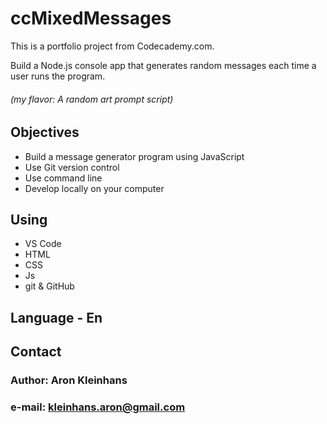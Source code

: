 # ccMixedMessages

This is a portfolio project from Codecademy.com.

Build a Node.js console app that generates random messages each time a user runs the program.

###### (my flavor: A random art prompt script)

## Objectives

* Build a message generator program using JavaScript
* Use Git version control
* Use command line
* Develop locally on your computer

## Using

* VS Code
* HTML
* CSS
* Js
* git & GitHub

## Language - En

## Contact

### Author: Aron Kleinhans

### e-mail: kleinhans.aron@gmail.com
